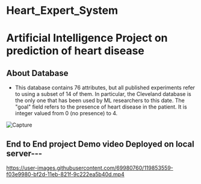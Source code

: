 # Heart_Expert_System
Artificial Intelligence Project on prediction of heart disease
=========================================
## About Database
- This database contains 76 attributes, but all published experiments refer to using a subset of 14 of them. In particular, the Cleveland database is the only one that has been    used by ML researchers to this date. The "goal" field refers to the presence of heart disease in the patient. It is integer valued from 0 (no presence) to 4.

![Capture](https://user-images.githubusercontent.com/69980760/119852385-e10b1c00-bf2c-11eb-9c50-921b70edd887.PNG)

## End to End project Demo video Deployed on local server---


https://user-images.githubusercontent.com/69980760/119853559-f03e9980-bf2d-11eb-821f-9c222ea5b40d.mp4


